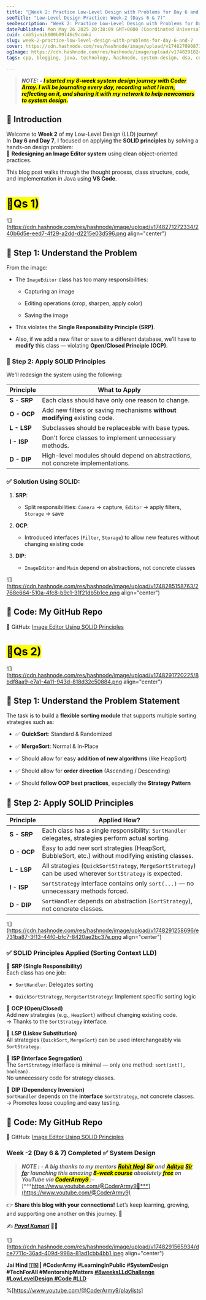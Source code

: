 ```yaml
---
title: "📅Week 2: Practice Low-Level Design with Problems for Day 6 and 7."
seoTitle: "Low-Level Design Practice: Week-2 (Days 6 & 7)"
seoDescription: "Week 2: Practice Low-Level Design with Problems for Day 6 and 7"
datePublished: Mon May 26 2025 20:38:09 GMT+0000 (Coordinated Universal Time)
cuid: cmb5junik000b09l46c9ccmki
slug: week-2-practice-low-level-design-with-problems-for-day-6-and-7
cover: https://cdn.hashnode.com/res/hashnode/image/upload/v1748270908717/76894333-0a7f-4c43-a6bb-1937320cb5db.png
ogImage: https://cdn.hashnode.com/res/hashnode/image/upload/v1748291824500/2fcc3e5d-642d-47ac-ad98-b16a9e7abc4d.png
tags: cpp, blogging, java, technology, hashnode, system-design, dsa, coder, coding-challenge, technical-writing-1, lld, coderarmy, lowleveldesign, 8weekslldchallenge, payalkumari11

---
```


> ***NOTE: - <mark>I started my 8-week system design journey with Coder Army. I will be journaling every day, recording what I learn, reflecting on it, and sharing it with my network to help newcomers to system design.</mark>***

## 📌 Introduction

Welcome to **Week 2** of my Low-Level Design (LLD) journey!  
In **Day 6 and Day 7**, I focused on applying the **SOLID principles** by solving a hands-on design problem:  
🎯 **Redesigning an Image Editor system** using clean object-oriented practices.

This blog post walks through the thought process, class structure, code, and implementation in Java using **VS Code**.

# <mark>📍Qs 1)</mark>

![](https://cdn.hashnode.com/res/hashnode/image/upload/v1748271272334/240b6d5e-eed7-4f29-a2dd-d2215e03d596.png align="center")

## 💠 Step 1: **Understand the Problem**

From the image:

* The `ImageEditor` class has too many responsibilities:
    
    * Capturing an image
        
    * Editing operations (crop, sharpen, apply color)
        
    * Saving the image
        
* This violates the **Single Responsibility Principle (SRP)**.
    
* Also, if we add a new filter or save to a different database, we'll have to **modify** this class — violating **Open/Closed Principle (OCP)**.
    

### 💠 Step 2: **Apply SOLID Principles**

We'll redesign the system using the following:

| Principle | What to Apply |
| --- | --- |
| **S - SRP** | Each class should have only one reason to change. |
| **O - OCP** | Add new filters or saving mechanisms **without modifying** existing code. |
| **L - LSP** | Subclasses should be replaceable with base types. |
| **I - ISP** | Don't force classes to implement unnecessary methods. |
| **D - DIP** | High-level modules should depend on abstractions, not concrete implementations. |

### ✅ Solution Using SOLID:

1. **SRP**:
    
    * Split responsibilities: `Camera` → capture, `Editor` → apply filters, `Storage` → save
        
2. **OCP**:
    
    * Introduced interfaces (`Filter`, `Storage`) to allow new features without changing existing code
        
3. **DIP**:
    
    * `ImageEditor` and `Main` depend on abstractions, not concrete classes
        

![](https://cdn.hashnode.com/res/hashnode/image/upload/v1748285158763/2768e664-510a-4fc8-b9c1-31f21db5b1ce.png align="center")

## 💠 Code: My GitHub Repo

🔗 GitHub: [Image Editor Using SOLID Principles](https://github.com/PayalKumari10/system-design-journey.git)

# <mark>📍Qs 2)</mark>

![](https://cdn.hashnode.com/res/hashnode/image/upload/v1748291720225/8bdf8aa9-e7a1-4a11-943d-818d32c50884.png align="center")

## 💠 Step 1: Understand the Problem Statement

The task is to build a **flexible sorting module** that supports multiple sorting strategies such as:

* ✅ **QuickSort**: Standard & Randomized
    
* ✅ **MergeSort**: Normal & In-Place
    
* ✅ Should allow for easy **addition of new algorithms** (like HeapSort)
    
* ✅ Should allow for **order direction** (Ascending / Descending)
    
* ✅ Should **follow OOP best practices**, especially the **Strategy Pattern**
    

## 💠 Step 2: Apply SOLID Principles

| Principle | Applied How? |
| --- | --- |
| **S - SRP** | Each class has a single responsibility: `SortHandler` delegates, strategies perform actual sorting. |
| **O - OCP** | Easy to add new sort strategies (HeapSort, BubbleSort, etc.) without modifying existing classes. |
| **L - LSP** | All strategies (`QuickSortStrategy`, `MergeSortStrategy`) can be used wherever `SortStrategy` is expected. |
| **I - ISP** | `SortStrategy` interface contains only `sort(...)` — no unnecessary methods forced. |
| **D - DIP** | `SortHandler` depends on abstraction (`SortStrategy`), not concrete classes. |

![](https://cdn.hashnode.com/res/hashnode/image/upload/v1748291258696/e731ba87-3f13-44f0-bfc7-8420ae2bc37e.png align="center")

### ✅ SOLID Principles Applied (Sorting Context LLD)

🔹 **SRP (Single Responsibility)**  
Each class has one job:

* `SortHandler`: Delegates sorting
    
* `QuickSortStrategy`, `MergeSortStrategy`: Implement specific sorting logic
    

🔹 **OCP (Open/Closed)**  
Add new strategies (e.g., `HeapSort`) without changing existing code.  
→ Thanks to the `SortStrategy` interface.

🔹 **LSP (Liskov Substitution)**  
All strategies (`QuickSort`, `MergeSort`) can be used interchangeably via `SortStrategy`.

🔹 **ISP (Interface Segregation)**  
The `SortStrategy` interface is minimal — only one method: `sort(int[], boolean)`.  
No unnecessary code for strategy classes.

🔹 **DIP (Dependency Inversion)**  
`SortHandler` depends on the **interface** `SortStrategy`, not concrete classes.  
→ Promotes loose coupling and easy testing.

## 💠 Code: My GitHub Repo

🔗 GitHub: [Image Editor Using SOLID Principles](https://github.com/PayalKumari10/system-design-journey.git)

### **Week -2 (Day 6 & 7) Completed ✅ System Design**

> ***NOTE : - A big thanks to my mentors*** [***<mark>Rohit Negi</mark>***](https://www.linkedin.com/in/rohit-negi9/) ***<mark>Sir </mark> and*** [***<mark>Aditya</mark>***](https://www.linkedin.com/in/adityatandon2/) [***<mark>Sir</mark> fo***](https://www.linkedin.com/in/adityatandon2/)***r launching this amazing <mark>8-week course</mark> absolutely <mark>free</mark> on YouTube via <mark>CoderArmy9 </mark> :-*** [***https://www.youtube.com/@CoderArmy9🙌***](https://www.youtube.com/@CoderArmy9)

👉 **Share this blog with your connections!** Let’s keep learning, growing, and supporting one another on this journey. 🚀

✍️ [***Payal Kumari***](https://www.linkedin.com/in/payalkumari10/) 👩‍💻

![](https://cdn.hashnode.com/res/hashnode/image/upload/v1748291565934/dce7711c-36ad-409d-998a-81ad1cbb4bb1.jpeg align="center")

**Jai Hind 🇮🇳 | #CoderArmy #LearningInPublic #SystemDesign #TechForAll #MentorshipMatters** [**#8weeksLLdChallenge**](https://www.youtube.com/hashtag/8weekslldchallenge) [**#LowLevelDesign** **#Code #LLD**](https://www.youtube.com/hashtag/8weekslldchallenge)

%[https://www.youtube.com/@CoderArmy9/playlists]